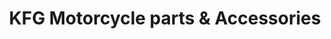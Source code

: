 ---
title: "KFG Motorcycle parts & Accessories"
url: /gerona/kfg-motorcycle-parts-and-accessories/
shop: motorcycle
---